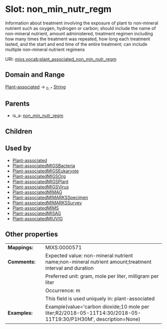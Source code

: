 
# Slot: non_min_nutr_regm


Information about treatment involving the exposure of plant to non-mineral nutrient such as oxygen, hydrogen or carbon; should include the name of non-mineral nutrient, amount administered, treatment regimen including how many times the treatment was repeated, how long each treatment lasted, and the start and end time of the entire treatment; can include multiple non-mineral nutrient regimens

URI: [mixs.vocab:plant_associated_non_min_nutr_regm](https://w3id.org/mixs/vocab/plant_associated_non_min_nutr_regm)


## Domain and Range

[Plant-associated](Plant-associated.md) &#8594;  <sub>0..\*</sub> [String](types/String.md)

## Parents

 *  is_a: [non_min_nutr_regm](non_min_nutr_regm.md)

## Children


## Used by

 * [Plant-associated](Plant-associated.md)
 * [Plant-associatedMIGSBacteria](Plant-associatedMIGSBacteria.md)
 * [Plant-associatedMIGSEukaryote](Plant-associatedMIGSEukaryote.md)
 * [Plant-associatedMIGSOrg](Plant-associatedMIGSOrg.md)
 * [Plant-associatedMIGSPlant](Plant-associatedMIGSPlant.md)
 * [Plant-associatedMIGSVirus](Plant-associatedMIGSVirus.md)
 * [Plant-associatedMIMAG](Plant-associatedMIMAG.md)
 * [Plant-associatedMIMARKSSpecimen](Plant-associatedMIMARKSSpecimen.md)
 * [Plant-associatedMIMARKSSurvey](Plant-associatedMIMARKSSurvey.md)
 * [Plant-associatedMIMS](Plant-associatedMIMS.md)
 * [Plant-associatedMISAG](Plant-associatedMISAG.md)
 * [Plant-associatedMIUVIG](Plant-associatedMIUVIG.md)

## Other properties

|  |  |  |
| --- | --- | --- |
| **Mappings:** | | MIXS:0000571 |
| **Comments:** | | Expected value: non-mineral nutrient name;non-mineral nutrient amount;treatment interval and duration |
|  | | Preferred unit: gram, mole per liter, milligram per liter |
|  | | Occurrence: m |
|  | | This field is used uniquely in: plant-associated |
| **Examples:** | | Example(value='carbon dioxide;10 mole per liter;R2/2018-05-11T14:30/2018-05-11T19:30/P1H30M', description=None) |

